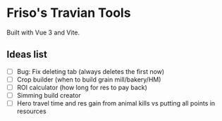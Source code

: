 # Friso's Travian Tools

Built with Vue 3 and Vite.

## Ideas list

- [ ] Bug: Fix deleting tab (always deletes the first now)
- [ ] Crop builder (when to build grain mill/bakery/HM)
- [ ] ROI calculator (how long for res to pay back)
- [ ] Simming build creator
- [ ] Hero travel time and res gain from animal kills vs putting all points in resources
